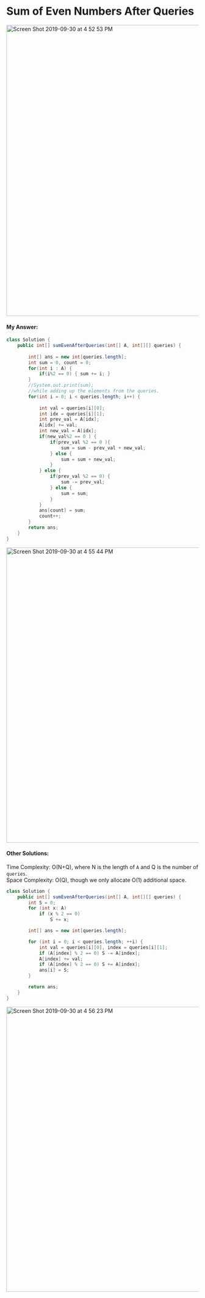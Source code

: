 # Sum of Even Numbers After Queries

<img width="761" alt="Screen Shot 2019-09-30 at 4 52 53 PM" src="https://user-images.githubusercontent.com/46575719/65916112-c0c73a80-e3a2-11e9-8692-b789b79934e7.png">


#### My Answer:

```java
class Solution {
    public int[] sumEvenAfterQueries(int[] A, int[][] queries) {
        
        int[] ans = new int[queries.length];
        int sum = 0, count = 0;
        for(int i : A) {
            if(i%2 == 0) { sum += i; }
        }
        //System.out.print(sum);
        //while adding up the elements from the queries.
        for(int i = 0; i < queries.length; i++) {
            
            int val = queries[i][0];
            int idx = queries[i][1];
            int prev_val = A[idx];
            A[idx] += val;
            int new_val = A[idx];
            if(new_val%2 == 0 ) {
                if(prev_val %2 == 0 ){
                    sum = sum - prev_val + new_val;
                } else {
                    sum = sum + new_val;
                }
            } else {
                if(prev_val %2 == 0) {
                    sum -= prev_val;
                } else {
                    sum = sum;
                }
            }
            ans[count] = sum;
            count++;
        }
        return ans;
    }
}
```

<img width="772" alt="Screen Shot 2019-09-30 at 4 55 44 PM" src="https://user-images.githubusercontent.com/46575719/65916338-26b3c200-e3a3-11e9-9fcb-d11c50fd58c9.png">


#### Other Solutions:
Time Complexity: O(N+Q), where N is the length of `A` and Q is the number of `queries`. <br />
Space Complexity: O(Q), though we only allocate O(1) additional space. 

```java
class Solution {
    public int[] sumEvenAfterQueries(int[] A, int[][] queries) {
        int S = 0;
        for (int x: A)
            if (x % 2 == 0)
                S += x;

        int[] ans = new int[queries.length];

        for (int i = 0; i < queries.length; ++i) {
            int val = queries[i][0], index = queries[i][1];
            if (A[index] % 2 == 0) S -= A[index];
            A[index] += val;
            if (A[index] % 2 == 0) S += A[index];
            ans[i] = S;
        }

        return ans;
    }
}
```

<img width="745" alt="Screen Shot 2019-09-30 at 4 56 23 PM" src="https://user-images.githubusercontent.com/46575719/65916395-3e8b4600-e3a3-11e9-8df2-c467f1311f8a.png">


